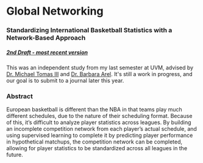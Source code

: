 # Global Networking
### Standardizing International Basketball Statistics with a Network-Based Approach

##### [2nd Draft - most recent version](https://github.com/abeard1/IndependentStudy/blob/master/paper/merged_second_draft.pdf)

This was an independent study from my last semester at UVM, advised by [Dr. Michael Tomas III](https://www.uvm.edu/business/profiles/michael_j_tomas_iii) and [Dr. Barbara Arel](https://www.uvm.edu/business/profiles/barbara_arel). It's still a work in progress, and our goal is to submit to a journal later this year.

### Abstract
European basketball is different than the NBA in that teams play much different schedules, due to the nature of their scheduling format. Because of this, it’s difficult to analyze player statistics across leagues. By building an incomplete competition network from each player’s actual schedule, and using supervised learning to complete it by predicting player performance in hypothetical matchups, the competition network can be completed, allowing for player statistics to be standardized across all leagues in the future.
